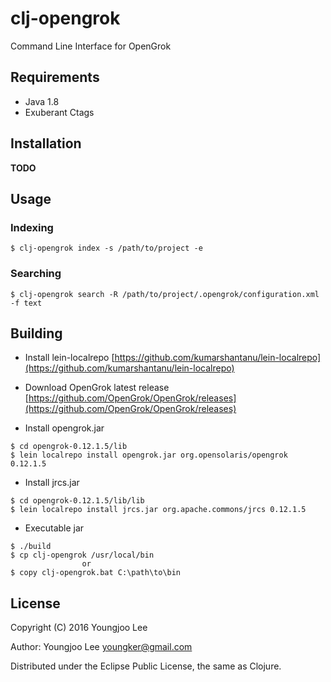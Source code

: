 # clj-opengrok

Command Line Interface for OpenGrok

## Requirements

* Java 1.8
* Exuberant Ctags

## Installation

**TODO**

## Usage

### Indexing

```shell
$ clj-opengrok index -s /path/to/project -e
```

### Searching

```shell
$ clj-opengrok search -R /path/to/project/.opengrok/configuration.xml -f text
```

## Building

* Install lein-localrepo [https://github.com/kumarshantanu/lein-localrepo](https://github.com/kumarshantanu/lein-localrepo)

* Download OpenGrok latest release [https://github.com/OpenGrok/OpenGrok/releases](https://github.com/OpenGrok/OpenGrok/releases)

* Install opengrok.jar

```shell
$ cd opengrok-0.12.1.5/lib
$ lein localrepo install opengrok.jar org.opensolaris/opengrok 0.12.1.5
```

* Install jrcs.jar

```shell
$ cd opengrok-0.12.1.5/lib/lib
$ lein localrepo install jrcs.jar org.apache.commons/jrcs 0.12.1.5
```

* Executable jar

```shell
$ ./build
$ cp clj-opengrok /usr/local/bin
                or
$ copy clj-opengrok.bat C:\path\to\bin
```


## License

Copyright (C) 2016 Youngjoo Lee

Author: Youngjoo Lee <youngker@gmail.com>

Distributed under the Eclipse Public License, the same as Clojure.
